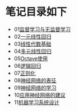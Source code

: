 # 笔记目录如下
- 01[监督学习与无监督学习](https://github.com/Lihao-me/My-MachineLearning/blob/main/01_Coursera-ML-AndrewNg-2011/01_notes/01_Supervised%26Unsupervised-Learning.pdf)
- 02[一元线性回归](https://github.com/Lihao-me/My-MachineLearning/blob/main/01_Coursera-ML-AndrewNg-2011/01_notes/02_Linear-regression-with-one-variable.pdf)
- 03[线性代数基础](https://github.com/Lihao-me/My-MachineLearning/blob/main/01_Coursera-ML-AndrewNg-2011/01_notes/03_Linear-Algebra-review.pdf)
- 04[多元线性回归](https://github.com/Lihao-me/My-MachineLearning/blob/main/01_Coursera-ML-AndrewNg-2011/01_notes/04_Linear-regression-with-multiple-variables.pdf)
- 05[Octave使用](https://github.com/Lihao-me/My-MachineLearning/blob/main/01_Coursera-ML-AndrewNg-2011/01_notes/05_Octave-Tutorial.pdf)
- 06[逻辑回归](https://github.com/Lihao-me/My-MachineLearning/blob/main/01_Coursera-ML-AndrewNg-2011/01_notes/06_Logistic-Regression.pdf)
- 07[正则化](https://github.com/Lihao-me/My-MachineLearning/blob/main/01_Coursera-ML-AndrewNg-2011/01_notes/07_Regularization.pdf)
- 08[神经网络的表征](https://github.com/Lihao-me/My-MachineLearning/blob/main/01_Coursera-ML-AndrewNg-2011/01_notes/08_Representation-of-Neural-Networks.pdf)
- 09[神经网络的学习](https://github.com/Lihao-me/My-MachineLearning/blob/main/01_Coursera-ML-AndrewNg-2011/01_notes/09_Learning-of-Neural-Networks.pdf)
- 10[应用神经网络的建议](https://github.com/Lihao-me/My-MachineLearning/blob/main/01_Coursera-ML-AndrewNg-2011/01_notes/10_Advice-for-Applying-Machine-Learning.pdf)
- 11[机器学习系统设计](https://github.com/Lihao-me/My-MachineLearning/blob/main/01_Coursera-ML-AndrewNg-2011/01_notes/11_Machine-Learning-System-Design.pdf)
